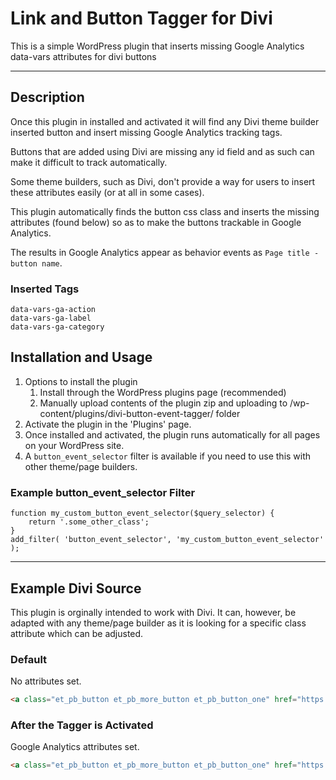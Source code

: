 # Link and Button Tagger for Divi

This is a simple WordPress plugin that inserts missing Google Analytics data-vars attributes for divi buttons

---

## Description

Once this plugin in installed and activated it will find any Divi theme builder inserted button and insert missing Google Analytics tracking tags.

Buttons that are added using Divi are missing any id field and as such can make it difficult to track automatically.

Some theme builders, such as Divi, don't provide a way for users to insert these attributes easily (or at all in some cases). 

This plugin automatically finds the button css class and inserts the missing attributes (found below) so as to make the buttons trackable in Google Analytics.

The results in Google Analytics appear as behavior events as `Page title - button name`.

### Inserted Tags

```
data-vars-ga-action
data-vars-ga-label
data-vars-ga-category
```


## Installation and Usage

1. Options to install the plugin
   1. Install through the WordPress plugins page (recommended)
   2. Manually upload contents of the plugin zip and uploading to /wp-content/plugins/divi-button-event-tagger/ folder
2. Activate the plugin in the 'Plugins' page.
3. Once installed and activated, the plugin runs automatically for all pages on your WordPress site.
4. A `button_event_selector` filter is available if you need to use this with other theme/page builders.

### Example button_event_selector Filter

```JS
function my_custom_button_event_selector($query_selector) {
    return '.some_other_class';
}
add_filter( 'button_event_selector', 'my_custom_button_event_selector' );
```

---

## Example Divi Source

This plugin is orginally intended to work with Divi. It can, however, be adapted with any theme/page builder as it is looking for a specific class attribute which can be adjusted.

### Default

No attributes set.

```html
<a class="et_pb_button et_pb_more_button et_pb_button_one" href="https://URL.com/contact-form">Get Started Now</a>
```

### After the Tagger is Activated

Google Analytics attributes set.

```html
<a class="et_pb_button et_pb_more_button et_pb_button_one" href="https://URL.com/contact-form" data-vars-ga-category="cta" data-vars-ga-action="click" data-vars-ga-label="Get Started Now">Get Started Now</a>
```
